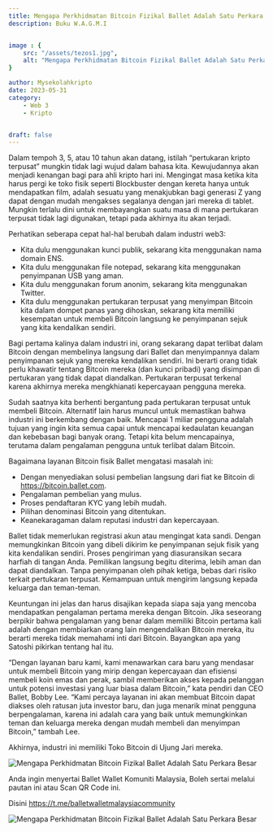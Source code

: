 ```yaml
---
title: Mengapa Perkhidmatan Bitcoin Fizikal Ballet Adalah Satu Perkara Besar.
description: Buku W.A.G.M.I


image : {
    src: "/assets/tezos1.jpg",
    alt: "Mengapa Perkhidmatan Bitcoin Fizikal Ballet Adalah Satu Perkara Besar.",
}

author: Mysekolahkripto
date: 2023-05-31
category:
    - Web 3
    - Kripto


draft: false
---
```

Dalam tempoh 3, 5, atau 10 tahun akan datang, istilah “pertukaran kripto terpusat” mungkin tidak lagi wujud dalam bahasa kita. Kewujudannya akan menjadi kenangan bagi para ahli kripto hari ini. Mengingat masa ketika kita harus pergi ke toko fisik seperti Blockbuster dengan kereta hanya untuk mendapatkan film, adalah sesuatu yang menakjubkan bagi generasi Z yang dapat dengan mudah mengakses segalanya dengan jari mereka di tablet. Mungkin terlalu dini untuk membayangkan suatu masa di mana pertukaran terpusat tidak lagi digunakan, tetapi pada akhirnya itu akan terjadi.

Perhatikan seberapa cepat hal-hal berubah dalam industri web3:

- Kita dulu menggunakan kunci publik, sekarang kita menggunakan nama domain ENS.
- Kita dulu menggunakan file notepad, sekarang kita menggunakan penyimpanan USB yang aman.
- Kita dulu menggunakan forum anonim, sekarang kita menggunakan Twitter.
- Kita dulu menggunakan pertukaran terpusat yang menyimpan Bitcoin kita dalam dompet panas yang dihoskan, sekarang kita memiliki kesempatan untuk membeli Bitcoin langsung ke penyimpanan sejuk yang kita kendalikan sendiri.

Bagi pertama kalinya dalam industri ini, orang sekarang dapat terlibat dalam Bitcoin dengan membelinya langsung dari Ballet dan menyimpannya dalam penyimpanan sejuk yang mereka kendalikan sendiri. Ini berarti orang tidak perlu khawatir tentang Bitcoin mereka (dan kunci pribadi) yang disimpan di pertukaran yang tidak dapat diandalkan. Pertukaran terpusat terkenal karena akhirnya mereka mengkhianati kepercayaan pengguna mereka.

Sudah saatnya kita berhenti bergantung pada pertukaran terpusat untuk membeli Bitcoin. Alternatif lain harus muncul untuk memastikan bahwa industri ini berkembang dengan baik. Mencapai 1 miliar pengguna adalah tujuan yang ingin kita semua capai untuk mencapai kedaulatan keuangan dan kebebasan bagi banyak orang. Tetapi kita belum mencapainya, terutama dalam pengalaman pengguna untuk terlibat dalam Bitcoin.

Bagaimana layanan Bitcoin fisik Ballet mengatasi masalah ini:

- Dengan menyediakan solusi pembelian langsung dari fiat ke Bitcoin di https://bitcoin.ballet.com.
- Pengalaman pembelian yang mulus.
- Proses pendaftaran KYC yang lebih mudah.
- Pilihan denominasi Bitcoin yang ditentukan.
- Keanekaragaman dalam reputasi industri dan kepercayaan.

Ballet tidak memerlukan registrasi akun atau mengingat kata sandi. Dengan memungkinkan Bitcoin yang dibeli dikirim ke penyimpanan sejuk fisik yang kita kendalikan sendiri. Proses pengiriman yang diasuransikan secara harfiah di tangan Anda. Pemilikan langsung begitu diterima, lebih aman dan dapat diandalkan. Tanpa penyimpanan oleh pihak ketiga, bebas dari risiko terkait pertukaran terpusat. Kemampuan untuk mengirim langsung kepada keluarga dan teman-teman.

Keuntungan ini jelas dan harus disajikan kepada siapa saja yang mencoba mendapatkan pengalaman pertama mereka dengan Bitcoin. Jika seseorang berpikir bahwa pengalaman yang benar dalam memiliki Bitcoin pertama kali adalah dengan membiarkan orang lain mengendalikan Bitcoin mereka, itu berarti mereka tidak memahami inti dari Bitcoin. Bayangkan apa yang Satoshi pikirkan tentang hal itu.

“Dengan layanan baru kami, kami menawarkan cara baru yang mendasar untuk membeli Bitcoin yang mirip dengan kepercayaan dan efisiensi membeli koin emas dan perak, sambil memberikan akses kepada pelanggan untuk potensi investasi yang luar biasa dalam Bitcoin,” kata pendiri dan CEO Ballet, Bobby Lee. “Kami percaya layanan ini akan membuat Bitcoin dapat diakses oleh ratusan juta investor baru, dan juga menarik minat pengguna berpengalaman, karena ini adalah cara yang baik untuk memungkinkan teman dan keluarga mereka dengan mudah membeli dan menyimpan Bitcoin,” tambah Lee.

Akhirnya, industri ini memiliki Toko Bitcoin di Ujung Jari mereka.

<img src="/assets/BP11-perkhidmatan.webp" alt="Mengapa Perkhidmatan Bitcoin Fizikal Ballet Adalah Satu Perkara Besar" class="pt-4 w-1/2 mx-auto rounded-md">

Anda ingin menyertai Ballet Wallet Komuniti Malaysia, Boleh sertai melalui pautan ini atau Scan QR Code ini.

Disini https://t.me/balletwalletmalaysiacommunity

<img src="/assets/BP5-ballet-wallet.webp" alt="Mengapa Perkhidmatan Bitcoin Fizikal Ballet Adalah Satu Perkara Besar" class="pt-4 w-1/2 mx-auto rounded-md">